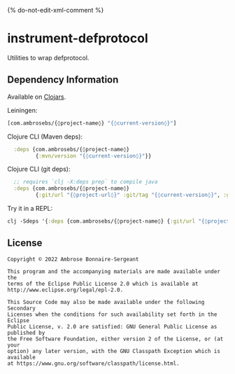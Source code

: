 {% do-not-edit-xml-comment %}
# instrument-defprotocol

Utilities to wrap defprotocol.

## Dependency Information

Available on [Clojars](https://clojars.org/com.ambrosebs/{◊project-name◊}).

Leiningen:

```clojure
[com.ambrosebs/{◊project-name◊} "{◊current-version◊}"]
```

Clojure CLI (Maven deps):

```clojure
  :deps {com.ambrosebs/{◊project-name◊}
         {:mvn/version "{◊current-version◊}"}}
```

Clojure CLI (git deps):

```clojure
  ;; requires `clj -X:deps prep` to compile java
  :deps {com.ambrosebs/{◊project-name◊}
         {:git/url "{◊project-url◊}" :git/tag "{◊current-version◊}", :git/sha "{◊short-sha◊}"}}
```

Try it in a REPL:

```clojure
clj -Sdeps '{:deps {com.ambrosebs/{◊project-name◊} {:git/url "{◊project-url◊}", :git/tag "{◊current-version◊}", :git/sha "{◊short-sha◊}"}}}'
```

## License

```
Copyright © 2022 Ambrose Bonnaire-Sergeant

This program and the accompanying materials are made available under the
terms of the Eclipse Public License 2.0 which is available at
http://www.eclipse.org/legal/epl-2.0.

This Source Code may also be made available under the following Secondary
Licenses when the conditions for such availability set forth in the Eclipse
Public License, v. 2.0 are satisfied: GNU General Public License as published by
the Free Software Foundation, either version 2 of the License, or (at your
option) any later version, with the GNU Classpath Exception which is available
at https://www.gnu.org/software/classpath/license.html.
```
